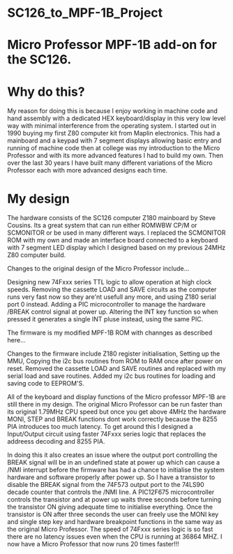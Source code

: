 # SC126_to_MPF-1B_Project
# Micro Professor MPF-1B add-on for the SC126.

# Why do this?
My reason for doing this is because I enjoy working in machine code and hand assembly with a dedicated HEX keyboard/display in this very low level way with minimal interference from the operating system.
I started out in 1990 buying my first Z80 computer kit from Maplin electronics. This had a mainboard and a keypad with 7 segment displays allowing basic entry and running of machine code then at college was my introduction to the Micro Professor and with its more advanced features I had to build my own. Then over the last 30 years I have built many different variations of the Micro Professor each with more advanced designs each time. 

# My design
The hardware consists of the SC126 computer Z180 mainboard by Steve Cousins. Its a great system that can run either ROMWBW CP/M or SCMONITOR or be used in many different ways. 
I replaced the SCMONITOR ROM with my own and made an interface board connected to a keyboard with 7 segment LED display which I designed based on my previous 24MHz Z80 computer build.

Changes to the original design of the Micro Professor include... 

Designing new 74Fxxx series TTL logic to allow operation at high clock speeds.
Removing the cassette LOAD and SAVE circuits as the computer runs very fast now so they are'nt usefull any more, and using Z180 serial port 0 instead.
Adding a PIC microcontroller to manage the hardware /BREAK control signal at power up. 
Altering the INT key function so when pressed it generates a single INT pluse instead, using the same PIC.

The firmware is my modified MPF-1B ROM with channges as described here...

Changes to the firmware include Z180 register initialisation, 
Setting up the MMU, 
Copying the i2c bus routines from ROM to RAM once after power on reset.
Removed the cassette LOAD and SAVE routines and replaced with my serial load and save routines.
Added my i2c bus routines for loading and saving code to EEPROM'S.

All of the keyboard and display functions of the Micro professor MPF-1B are still there in my design.
The original Micro Professor can be run faster than its original 1.79MHz CPU speed but once you get above 4MHz the hardware MONI, STEP and BREAK functions dont work 
correctly because the 8255 PIA introduces too much latency.
To get around this I designed a Input/Output circuit using faster 74Fxxx series logic that replaces the addreess decoding and 8255 PIA.

In doing this it also creates an issue where the output port controlling the BREAK signal will be in an undefined state at power up which can cause 
a /NMI interrupt before the firmware has had a chance to initialise the system hardware and software properly after power up. So I have a transistor to disable 
the BREAK signal from the 74F573 output port to the 74LS90 decade counter that controls the /NMI line. A PIC12F675 microcontroller controls the transistor and at 
power up waits three seconds before turning the transistor ON giving adequate time to initialise everything. 
Once the transistor is ON after three seconds the user can freely use the MONI key and single step key and hardware breakpoint functions in the same way as the 
original Micro Professor. The speed of 74Fxxx series logic is so fast there are no latency issues even when the CPU is running at 36864 MHZ.
I now have a Micro Professor that now runs 20 times faster!!!


